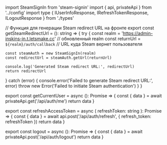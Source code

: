 import SteamSignIn from 'steam-signin'
import { api, privateApi } from '../config'
import type {
  IUserInfoResponse,
  IRefreshTokenResponse,
  ILogoutResponse
} from './types'

// Функция для генерации Steam redirect URL на фронте
export const getSteamRedirectUrl = (): string => {
  try {
    const realm = 'https://admin-inskins-in.t.letsmake.cc' // обновленный realm
    const returnUrl = `${realm}/auth/callback` // URL куда Steam вернет пользователя

    const steamAuth = new SteamSignIn(realm)
    const redirectUrl = steamAuth.getUrl(returnUrl)

    console.log('Generated Steam redirect URL:', redirectUrl)
    return redirectUrl
  } catch (error) {
    console.error('Failed to generate Steam redirect URL:', error)
    throw new Error('Failed to initiate Steam authentication')
  }
}

export const getCurrentUser = async (): Promise<IUserInfoResponse> => {
  const { data } = await privateApi.get<IUserInfoResponse>('/api/auth/me')
  return data
}

export const refreshAccessToken = async (
  refreshToken: string
): Promise<IRefreshTokenResponse> => {
  const { data } = await api.post<IRefreshTokenResponse>('/api/auth/refresh', {
    refresh_token: refreshToken
  })
  return data
}

export const logout = async (): Promise<ILogoutResponse> => {
  const { data } = await privateApi.post<ILogoutResponse>('/api/auth/logout')
  return data
}